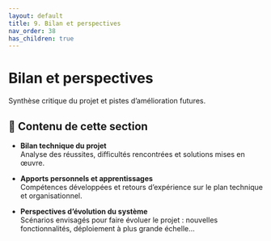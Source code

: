 ```yaml
---
layout: default
title: 9. Bilan et perspectives
nav_order: 38
has_children: true
---
```


# Bilan et perspectives

Synthèse critique du projet et pistes d’amélioration futures.

## 📌 Contenu de cette section

- **Bilan technique du projet**  
  Analyse des réussites, difficultés rencontrées et solutions mises en œuvre.

- **Apports personnels et apprentissages**  
  Compétences développées et retours d’expérience sur le plan technique et organisationnel.

- **Perspectives d’évolution du système**  
  Scénarios envisagés pour faire évoluer le projet : nouvelles fonctionnalités, déploiement à plus grande échelle…

